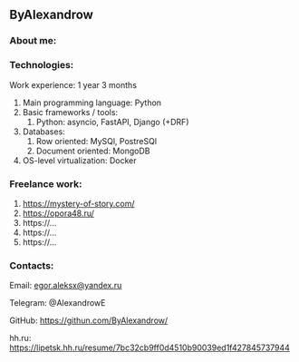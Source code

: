 ## ByAlexandrow

### About me:

### Technologies:

Work experience: 1 year 3 months

1. Main programming language: Python
2. Basic frameworks / tools:
   1. Python: asyncio, FastAPI, Django (+DRF)
3. Databases:
   1. Row oriented: MySQl, PostreSQl
   2. Document oriented: MongoDB
4. OS-level virtualization: Docker


### Freelance work:

1. https://mystery-of-story.com/
2. https://opora48.ru/
3. https://...
4. https://...
5. https://...


### Contacts:

Email: egor.aleksx@yandex.ru

Telegram: @AlexandrowE

GitHub: https://githun.com/ByAlexandrow/

hh.ru: https://lipetsk.hh.ru/resume/7bc32cb9ff0d4510b90039ed1f427845737944
